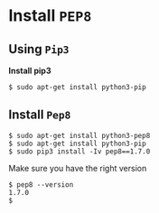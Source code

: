 # **Install `PEP8`**

## **Using `Pip3`**

**Install pip3**

`$ sudo apt-get install python3-pip`

## **Install `Pep8`**

```
$ sudo apt-get install python3-pep8
$ sudo apt-get install python3-pip
$ sudo pip3 install -Iv pep8==1.7.0
```

Make sure you have the right version

```
$ pep8 --version
1.7.0
$
```
